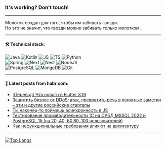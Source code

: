 ### It's working? Don't touch!

---
Молоток создан для того, чтобы им забивать гвозди. <br>
Но это не значит, что гвозди можно забивать только молотком.

---

#### 🛠️ Technical stack:

![Java](https://img.shields.io/badge/Java-informational?logo=Oracle&style=flat&logoColor=white&color=FF4500)
![Kotlin](https://img.shields.io/badge/Kotlin-informational?logo=Kotlin&style=flat&logoColor=white&color=774D97)
![JS](https://img.shields.io/badge/JS-informational?logo=javaScript&style=flat&logoColor=black&color=F7Df1E)
![TS](https://img.shields.io/badge/TypeScript-informational?logo=typeScript&style=flat&logoColor=black&color=017acc)
![Python](https://img.shields.io/badge/Python-informational?logo=Python&style=flat&logoColor=black&color=ffdd54) <br>
![Spring](https://img.shields.io/badge/SpringBoot-informational?logo=SpringBoot&style=flat&logoColor=white&color=6DB33F) 
![Next](https://img.shields.io/badge/Next.js-informational?logo=Next.js&style=flat&logoColor=white&color=3671a1)
![Nest](https://img.shields.io/badge/NestJS-informational?logo=NestJS&style=flat&logoColor=white&color=E0234E)
![NodeJS](https://img.shields.io/badge/NodeJS-informational?logo=node.js&style=flat&logoColor=white&color=70A760) <br>
![PostgreSQL](https://img.shields.io/badge/PostgreSQL-informational?logo=PostgreSQL&style=flat&logoColor=white&color=DAA520)
![MongoDB](https://img.shields.io/badge/MongoDB-informational?logo=MongoDB&style=flat&logoColor=white&color=870000)
![Git](https://img.shields.io/badge/Git-informational?logo=git&style=flat&logoColor=white&color=f74e28)

___

#### 💬 Latest posts from habr.com:

<!-- BLOG-POST-LIST:START -->
- [[Перевод] Что нового в Flutter 3.19](https://habr.com/ru/companies/friflex/articles/794272/?utm_source=habrahabr&utm_medium=rss&utm_campaign=794272)
- [Защитить бизнес от DDoS-атак, превратить речь в понятные заметки – эти и другие российские стартапы](https://habr.com/ru/articles/794274/?utm_source=habrahabr&utm_medium=rss&utm_campaign=794274)
- [Ты наконец-то поймешь асинхронность в JS](https://habr.com/ru/articles/794250/?utm_source=habrahabr&utm_medium=rss&utm_campaign=794250)
- [Тестирование производительности 1С на СУБД MSSQL 2022 и PostgreSQL 15 &lpar;на 20, 40, 60,80, 100 пользователей&rpar;](https://habr.com/ru/articles/794248/?utm_source=habrahabr&utm_medium=rss&utm_campaign=794248)
- [Как нефункциональные требования влияют на архитектуру](https://habr.com/ru/companies/ru_mts/articles/794232/?utm_source=habrahabr&utm_medium=rss&utm_campaign=794232)
<!-- BLOG-POST-LIST:END -->

---
[![Top Langs](https://github-readme-stats-git-master-advtsetting-gmailcom.vercel.app/api/top-langs/?username=zloylis&langs_count=10&hide_title=false&title_color=e6edf3&size_weight=0.5&count_weight=0.5&layout=compact&hide_border=true&theme=dracula)](https://github.com/zloylis)

<!-- ![GitHub stats](https://github-readme-stats-git-master-advtsetting-gmailcom.vercel.app/api?username=zloylis&show_icons=true&hide_border=true&theme=dracula&hide_title=true&include_all_commits=true&count_private=true&hide=contribs&hide_rank=true) -->
